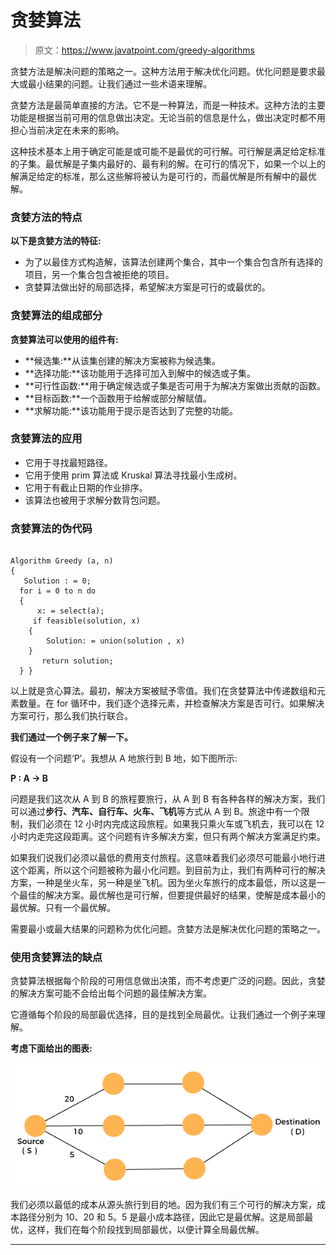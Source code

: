 # 贪婪算法

> 原文：<https://www.javatpoint.com/greedy-algorithms>

贪婪方法是解决问题的策略之一。这种方法用于解决优化问题。优化问题是要求最大或最小结果的问题。让我们通过一些术语来理解。

贪婪方法是最简单直接的方法。它不是一种算法，而是一种技术。这种方法的主要功能是根据当前可用的信息做出决定。无论当前的信息是什么，做出决定时都不用担心当前决定在未来的影响。

这种技术基本上用于确定可能是或可能不是最优的可行解。可行解是满足给定标准的子集。最优解是子集内最好的、最有利的解。在可行的情况下，如果一个以上的解满足给定的标准，那么这些解将被认为是可行的，而最优解是所有解中的最优解。

### 贪婪方法的特点

**以下是贪婪方法的特征:**

*   为了以最佳方式构造解，该算法创建两个集合，其中一个集合包含所有选择的项目，另一个集合包含被拒绝的项目。
*   贪婪算法做出好的局部选择，希望解决方案是可行的或最优的。

### 贪婪算法的组成部分

**贪婪算法可以使用的组件有:**

*   **候选集:**从该集创建的解决方案被称为候选集。
*   **选择功能:**该功能用于选择可加入到解中的候选或子集。
*   **可行性函数:**用于确定候选或子集是否可用于为解决方案做出贡献的函数。
*   **目标函数:**一个函数用于给解或部分解赋值。
*   **求解功能:**该功能用于提示是否达到了完整的功能。

### 贪婪算法的应用

*   它用于寻找最短路径。
*   它用于使用 prim 算法或 Kruskal 算法寻找最小生成树。
*   它用于有截止日期的作业排序。
*   该算法也被用于求解分数背包问题。

### 贪婪算法的伪代码

```

Algorithm Greedy (a, n)
{
   Solution : = 0;
  for i = 0 to n do
  {
      x: = select(a);
     if feasible(solution, x)
    {
        Solution: = union(solution , x)
    }
       return solution;
  } }

```

以上就是贪心算法。最初，解决方案被赋予零值。我们在贪婪算法中传递数组和元素数量。在 for 循环中，我们逐个选择元素，并检查解决方案是否可行。如果解决方案可行，那么我们执行联合。

**我们通过一个例子来了解一下。**

假设有一个问题‘P’。我想从 A 地旅行到 B 地，如下图所示:

**P : A → B**

问题是我们这次从 A 到 B 的旅程要旅行，从 A 到 B 有各种各样的解决方案，我们可以通过**步行、汽车、自行车、火车、飞机**等方式从 A 到 B。旅途中有一个限制，我们必须在 12 小时内完成这段旅程。如果我只乘火车或飞机去，我可以在 12 小时内走完这段距离。这个问题有许多解决方案，但只有两个解决方案满足约束。

如果我们说我们必须以最低的费用支付旅程。这意味着我们必须尽可能最小地行进这个距离，所以这个问题被称为最小化问题。到目前为止，我们有两种可行的解决方案，一种是坐火车，另一种是坐飞机。因为坐火车旅行的成本最低，所以这是一个最佳的解决方案。最优解也是可行解，但要提供最好的结果，使解是成本最小的最优解。只有一个最优解。

需要最小或最大结果的问题称为优化问题。贪婪方法是解决优化问题的策略之一。

### 使用贪婪算法的缺点

贪婪算法根据每个阶段的可用信息做出决策，而不考虑更广泛的问题。因此，贪婪的解决方案可能不会给出每个问题的最佳解决方案。

它遵循每个阶段的局部最优选择，目的是找到全局最优。让我们通过一个例子来理解。

**考虑下面给出的图表:**

![Greedy Algorithm](img/fd9df86413b3ca9a8e219422a83eee58.png)

我们必须以最低的成本从源头旅行到目的地。因为我们有三个可行的解决方案，成本路径分别为 10、20 和 5。5 是最小成本路径，因此它是最优解。这是局部最优，这样，我们在每个阶段找到局部最优，以便计算全局最优解。

* * *
